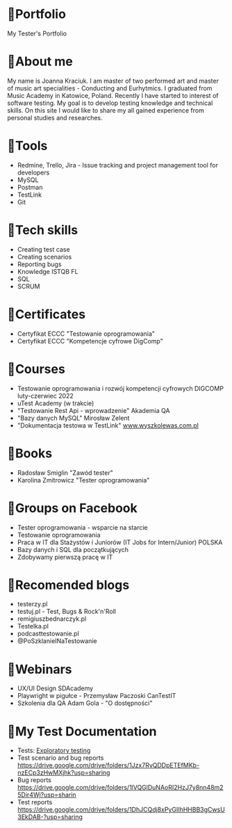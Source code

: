 # 📗Portfolio
My Tester's Portfolio
# 📖About me
My name is Joanna Kraciuk. I am master of two performed art and master of music art specialities - Conducting and Eurhytmics.  I graduated from Music Academy in Katowice, Poland. Recently I have started to interest of software testing. My goal is to develop testing knowledge and technical skills. On this site I would like to share my all gained experience from personal studies and researches.
# 📌Tools
* Redmine, Trello, Jira - Issue tracking and project management tool for developers
* MySQL
* Postman
* TestLink
* Git
# 📌Tech skills
* Creating test case
* Creating scenarios
* Reporting bugs
* Knowledge ISTQB FL
* SQL
* SCRUM
# 📌Certificates
* Certyfikat ECCC "Testowanie oprogramowania"
* Certyfikat ECCC "Kompetencje cyfrowe DigComp"
# 📌Courses
* Testowanie oprogramowania i rozwój kompetencji cyfrowych DIGCOMP luty-czerwiec 2022
* uTest Academy (w trakcie)
* "Testowanie Rest Api - wprowadzenie" Akademia QA
* "Bazy danych MySQL" Mirosław Zelent
* "Dokumentacja testowa w TestLink" www.wyszkolewas.com.pl
# 📌Books
* Radosław Smiglin "Zawód tester"
* Karolina Zmitrowicz "Tester oprogramowania"
# 📌Groups on Facebook
* Tester oprogramowania - wsparcie na starcie
* Testowanie oprogramowania
* Praca w IT dla Stażystów i Juniorów (IT Jobs for Intern/Junior) POLSKA
* Bazy danych i SQL dla początkujących
* Zdobywamy pierwszą pracę w IT
# 📌Recomended blogs
* testerzy.pl
* testuj.pl - Test, Bugs & Rock'n'Roll
* remigiuszbednarczyk.pl
* Testelka.pl
* podcasttestowanie.pl
* @PoSzklanieINaTestowanie
# 📌Webinars
* UX/UI Design SDAcademy
* Playwright w pigułce - Przemysław Paczoski CanTestIT
* Szkolenia dla QA Adam Gola - "O dostępności" 
# 📑My Test Documentation
* Tests: [Exploratory testing](https://github.com/JoannaKraciuk/portfolio/blob/main/Testy%20eksploracyjne.md)
* Test scenario and bug reports https://drive.google.com/drive/folders/1Jzx7RyQDDpETEfMKb-nzECp3zHwMXjhk?usp=sharing
* Bug reports  https://drive.google.com/drive/folders/1lVQGlDuNAoRI2HzJ7y8nn48m25Dir4Wj?usp=sharin
* Test reports https://drive.google.com/drive/folders/1DhJCQdj8xPyGIIhHHBB3gCwsU3EkDAB-?usp=sharing

